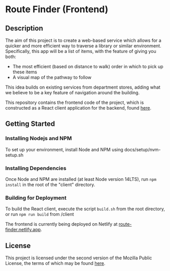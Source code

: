 # Route Finder (Frontend)

## Description

The aim of this project is to create a web-based service which allows for a quicker and more
efficient way to traverse a library or similar environment. Specifically, this app will be a
list of items, with the feature of giving you both:
 * The most efficient (based on distance to walk) order in which to pick up these items
 * A visual map of the pathway to follow

This idea builds on existing services from department stores, adding what we believe to be a
key feature of navigation around the building.

This repository contains the frontend code of the project, which is constructed as a React client
application for the backend, found [here](https://github.com/isaac-list/store_project/).

## Getting Started

### Installing Nodejs and NPM
To set up your environment, install Node and NPM using docs/setup/nvm-setup.sh

### Installing Dependencies
Once Node and NPM are installed (at least Node version 14LTS), run
```npm install```
in the root of the "client" directory.

### Building for Deployment
To build the React client, execute the script `build.sh` from the root directory,
or run `npm run build` from /client

The frontend is currently being deployed on Netlify at
[route-finder.netlify.app](https://route-finder.netlify.app).

## License
This project is licensed under the second version of the Mozilla Public License, the terms of
which may be found [here](https://www.mozilla.org/en-US/MPL/2.0/).
